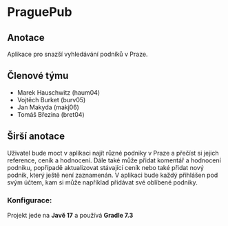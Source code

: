 # PraguePub

## Anotace
Aplikace pro snazší vyhledávání podníků v Praze.

## Členové týmu
- Marek Hauschwitz (haum04)
- Vojtěch Burket (burv05)
- Jan Makyda (makj06)
- Tomáš Březina (bret04)

## Širší anotace
Uživatel bude moct v aplikaci najít různé podniky v Praze a přečíst si jejich reference, ceník a hodnocení. Dále také může přidat komentář a hodnocení podniku, popřípadě aktualizovat stávající ceník nebo také přidat nový podnik, který ještě není zaznamenán. V aplikaci bude každý přihlášen pod svým účtem, kam si může například přidávat své oblíbené podniky.



### Konfigurace:
Projekt jede na **Javě 17** a používá **Gradle 7.3**